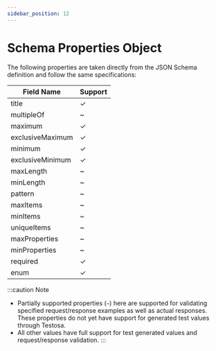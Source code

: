 ```yaml
---
sidebar_position: 12
---
```


# Schema Properties Object
The following properties are taken directly from the JSON Schema definition and follow the same specifications:

| Field Name       | Support |
|------------------|---------|
| title            | ✓       |
| multipleOf       | ~       |
| maximum          | ✓       |
| exclusiveMaximum | ✓       |
| minimum          | ✓       |
| exclusiveMinimum | ✓       |
| maxLength        | ~       |
| minLength        | ~       |
| pattern          | ~       |
| maxItems         | ~       |
| minItems         | ~       |
| uniqueItems      | ~       |
| maxProperties    | ~       |
| minProperties    | ~       |
| required         | ✓       |
| enum             | ✓       |

:::caution Note
- Partially supported properties (`~`) here are supported for validating specified request/response examples as well as actual responses. These properties do not yet have support for generated test values through Testosa.
- All other values have full support for test generated values and request/response validation.
:::
